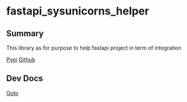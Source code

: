 # fastapi_sysunicorns_helper

## Summary
This library as for purpose to help fastapi project in term of integration

[Pypi](https://pypi.org/user/miragecentury/)
[Github](https://github.com/public-sysunicorns-info/fastapi_sysunicorns_helper)

## Dev Docs
[Goto](doc/DEV.md)
